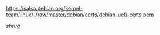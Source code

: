 https://salsa.debian.org/kernel-team/linux/-/raw/master/debian/certs/debian-uefi-certs.pem

*shrug*
